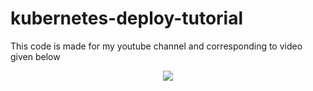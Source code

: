 # kubernetes-deploy-tutorial
This code is made for my youtube channel and corresponding to video given below


<p align="center"> 
    <a href="https://youtu.be/XQNNAeyMAkk" target="_blank">
    <img src="http://img.youtube.com/vi/XQNNAeyMAkk/0.jpg"></img>
  </a>
</p>
